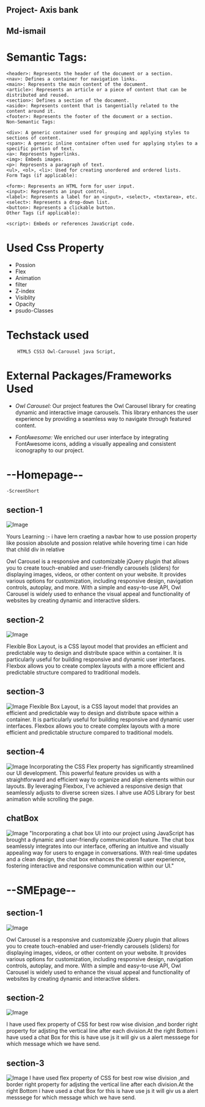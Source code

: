 
## Project-  Axis bank

## Md-ismail

# Semantic Tags:
	

	<header>: Represents the header of the document or a section.
	<nav>: Defines a container for navigation links.
	<main>: Represents the main content of the document.
	<article>: Represents an article or a piece of content that can be distributed and reused.
	<section>: Defines a section of the document.
	<aside>: Represents content that is tangentially related to the content around it.
	<footer>: Represents the footer of the document or a section.
	Non-Semantic Tags:

	<div>: A generic container used for grouping and applying styles to sections of content.
	<span>: A generic inline container often used for applying styles to a specific portion of text.
	<a>: Represents hyperlinks.
	<img>: Embeds images.
	<p>: Represents a paragraph of text.
	<ul>, <ol>, <li>: Used for creating unordered and ordered lists.
	Form Tags (if applicable):

	<form>: Represents an HTML form for user input.
	<input>: Represents an input control.
	<label>: Represents a label for an <input>, <select>, <textarea>, etc.
	<select>: Represents a drop-down list.
	<button>: Represents a clickable button.
	Other Tags (if applicable):

	<script>: Embeds or references JavaScript code.

# Used Css Property
- Possion
- Flex 
- Animation
- filter
- Z-index
- Visiblity
- Opacity
- psudo-Classes

# Techstack used 
		HTML5 CSS3 Owl-Carousel java Script,


# External Packages/Frameworks Used

- *Owl Carousel:* Our project features the Owl Carousel library for creating dynamic and interactive image carousels. This library enhances the user experience by providing a seamless way to navigate through featured content.

- *FontAwesome:* We enriched our user interface by integrating FontAwesome icons, adding a visually appealing and consistent iconography to our project.

#  --Homepage--
	-ScreenShort
## section-1
![Image](./Homepage.png)

Yours Learning :- i have lern craeting a navbar how to use possion property like possion absolute and possion relative while hovering time i can hide that child div in relative 

Owl Carousel is a responsive and customizable jQuery plugin that allows you to create touch-enabled and user-friendly carousels (sliders) for displaying images, videos, or other content on your website. It provides various options for customization, including responsive design, navigation controls, autoplay, and more. With a simple and easy-to-use API, Owl Carousel is widely used to enhance the visual appeal and functionality of websites by creating dynamic and interactive sliders.<br>


## section-2
![Image](./sec-2.png)
		
Flexible Box Layout, is a CSS layout model that provides an efficient and predictable way to design and distribute space within a container. It is particularly useful for building responsive and dynamic user interfaces. Flexbox allows you to create complex layouts with a more efficient and predictable structure compared to traditional models.<br>

## section-3
![Image](./sec-3.png)
Flexible Box Layout, is a CSS layout model that provides an efficient and predictable way to design and distribute space within a container. It is particularly useful for building responsive and dynamic user interfaces. Flexbox allows you to create complex layouts with a more efficient and predictable structure compared to traditional models.<br>

## section-4
![Image](./sec-4.png)
Incorporating the CSS Flex property has significantly streamlined our UI development. This powerful feature provides us with a straightforward and efficient way to organize and align elements within our layouts. By leveraging Flexbox, I've achieved a responsive design that seamlessly adjusts to diverse screen sizes. I ahve use AOS Library for best animation while scrolling the page.<br>

## chatBox
![Image](./ChatBox.png)
"Incorporating a chat box UI into our project using JavaScript has brought a dynamic and user-friendly communication feature. The chat box seamlessly integrates into our interface, offering an intuitive and visually appealing way for users to engage in conversations. With real-time updates and a clean design, the chat box enhances the overall user experience, fostering interactive and responsive communication within our UI."<br>


# --SMEpage--

## section-1
![Image](./ESM-home.png)

Owl Carousel is a responsive and customizable jQuery plugin that allows you to create touch-enabled and user-friendly carousels (sliders) for displaying images, videos, or other content on your website. It provides various options for customization, including responsive design, navigation controls, autoplay, and more. With a simple and easy-to-use API, Owl Carousel is widely used to enhance the visual appeal and functionality of websites by creating dynamic and interactive sliders.<br>


## section-2
![Image](./SMEsec-2.png)

I have used flex property of CSS for best row wise division ,and border right property for adjsting the vertical line after each division.At the right Bottom i have used a chat Box for this is have use js it will giv us a alert messsege for which message which we have send.<br>
	
## section-3
![Image](./SMEsec-3.png)
I have used flex property of CSS for best row wise division ,and border right property for adjsting the vertical line after each division.At the right Bottom i have used a chat Box for this is have use js it will giv us a alert messsege for which message which we have send.<br>